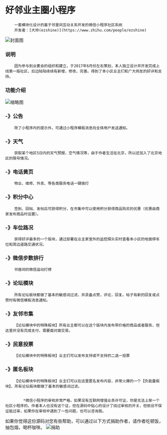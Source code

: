 好邻业主圈小程序
=============
		一套模块化设计的基于邻里间互动关系开发的微信小程序社区系统
		开发者：[大帅(ezshine)](https://www.zhihu.com/people/ezshine) 

![封面图](https://github.com/ezshine/community-mini-program/blob/master/thumb.jpg)

### 说明
		因为参与到业委会的组织和建立，于2017年6月份左右策划，本人独立设计并开发完成上线第一版社区，后边陆陆续续有新增，修改，完善。得到了本小区业主们和广大网友的好评和支持。		

### 功能介绍
![缩略图](https://github.com/ezshine/community-mini-program/blob/master/thumbs.jpg)

### -》公告
		除了小程序内的提示外，可通过小程序模板消息向全体用户发送通知。
### -》天气
		获取某个地区5日内的天气预报，空气情况等，由于作者生活在北京，所以还加入了北京地区的限号情况。
### -》电话黄页
		物业、维修、外卖、等各类服务电话一键拨打
### -》积分中心
		签到、回帖、发帖后可获得积分，在市集中可以使用积分获得商品购买的优惠（优惠由商家发布商品时设置）。
### -》车位路况
		获得好评最多的一个版块，通过部署在业主家室外的监控探头实时查看本小区的地面停车位和周边道路交通状况。
### -》微信步数排行
		邻居间的微信运动打榜
### -》论坛模块
		所有论坛板块都做了基本的敏感词过滤，并具备点赞，评论，回复。帖子有新的回复或点赞时有微信模板消息通知。
### -》友邻市集
		【论坛模块中的特殊板块】所有业主都可以在这个版块内发布带价格的商品或者服务，但这里并没有完成支付，需要面对面交易。
### -》民意投票
		【论坛模块中的特殊板块】业主们可以发布支持或不支持的二选一投票
### -》匿名板块
		【论坛模块中的特殊板块】业主们可以在这里匿名发布内容，非常火爆的一个【负能量板块】，所有论坛板块都做了基本的敏感词过滤。


			*微信小程序的审核非常严格，如果没有互联网增值业务许可证，你是无法上架一个社区小程序的。作者本人也没有这个证，但在源码中贴心的设计了绕过审核的开关，但依旧不保证能过审，如果你在审核中遇到了一些问题，也可以咨询我。		

如果你觉得这份源码对您有些帮助，可以通过以下方式捐助作者，请作者吃顿饭，抽包烟，喝杯咖啡。
![捐助](https://github.com/ezshine/community-mini-program/blob/master/donate.jpg)

